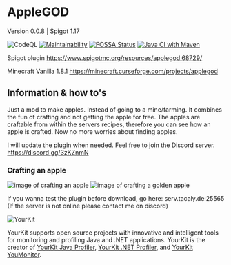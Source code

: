# AppleGOD
Version 0.0.8  |  Spigot 1.17

![CodeQL](https://github.com/Ylacat/AppleGod/workflows/CodeQL/badge.svg)
[![Maintainability](https://api.codeclimate.com/v1/badges/0ab54848c2d179705159/maintainability)](https://codeclimate.com/github/Ylacat/AppleGod/maintainability)
[![FOSSA Status](https://app.fossa.com/api/projects/git%2Bgithub.com%2FYlacat%2FAppleGod.svg?type=shield)](https://app.fossa.com/projects/git%2Bgithub.com%2FYlacat%2FAppleGod?ref=badge_shield)
[![Java CI with Maven](https://github.com/Ylacat/AppleGod/actions/workflows/main.yml/badge.svg)](https://github.com/Ylacat/AppleGod/actions/workflows/main.yml)


Spigot plugin
https://www.spigotmc.org/resources/applegod.68729/

Minecraft Vanilla 1.8.1
https://minecraft.curseforge.com/projects/applegod


## Information & how to's
Just a mod to make apples. Instead of going to a mine/farming.
It combines the fun of crafting and not getting the apple for free. The apples are craftable from within the servers recipes, therefore you can see how an apple is crafted. Now no more worries about finding apples.

I will update the plugin when needed. Feel free to join the Discord server.
https://discord.gg/3zKZnmN

### Crafting an apple
![image of crafting an apple](img/craft.png)
![image of crafting a golden apple](img/goldenapple.png)

If you wanna test the plugin before download, go here: serv.tacaly.de:25565
(If the server is not online please contact me on discord)

![YourKit](https://www.yourkit.com/images/yklogo.png)

YourKit supports open source projects with innovative and intelligent tools
for monitoring and profiling Java and .NET applications.
YourKit is the creator of <a href="https://www.yourkit.com/java/profiler/">YourKit Java Profiler</a>,
<a href="https://www.yourkit.com/.net/profiler/">YourKit .NET Profiler</a>,
and <a href="https://www.yourkit.com/youmonitor/">YourKit YouMonitor</a>.


